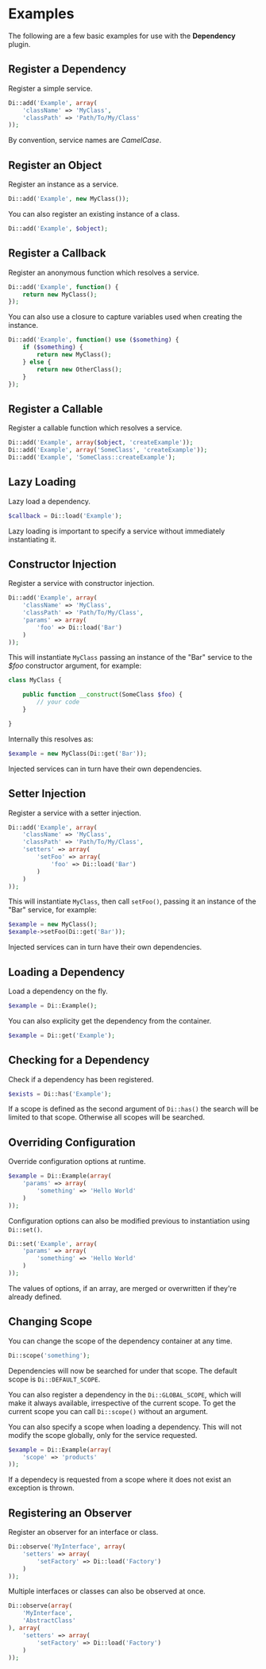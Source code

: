 Examples
========

The following are a few basic examples for use with the **Dependency** plugin.

Register a Dependency
---------------------

Register a simple service.

```php
Di::add('Example', array(
	'className' => 'MyClass',
	'classPath' => 'Path/To/My/Class'
));
```

By convention, service names are *CamelCase*.

Register an Object
------------------

Register an instance as a service.

```php
Di::add('Example', new MyClass());
```

You can also register an existing instance of a class.

```php
Di::add('Example', $object);
```

Register a Callback
-------------------

Register an anonymous function which resolves a service.

```php
Di::add('Example', function() {
	return new MyClass();
});
```

You can also use a closure to capture variables used when creating the instance.

```php
Di::add('Example', function() use ($something) {
	if ($something) {
		return new MyClass();
	} else {
		return new OtherClass();
	}
});
```

Register a Callable
-------------------

Register a callable function which resolves a service.

```php
Di::add('Example', array($object, 'createExample'));
Di::add('Example', array('SomeClass', 'createExample'));
Di::add('Example', 'SomeClass::createExample');
```

Lazy Loading
------------

Lazy load a dependency.

```php
$callback = Di::load('Example');
```

Lazy loading is important to specify a service without immediately instantiating it.

Constructor Injection
---------------------

Register a service with constructor injection.

```php
Di::add('Example', array(
	'className' => 'MyClass',
	'classPath' => 'Path/To/My/Class',
	'params' => array(
		'foo' => Di::load('Bar')
	)
));
```

This will instantiate ```MyClass``` passing an instance of the "Bar" service to the *$foo* constructor argument, for example:

```php
class MyClass {

	public function __construct(SomeClass $foo) {
		// your code
	}

}
```

Internally this resolves as:

```php
$example = new MyClass(Di::get('Bar'));
```

Injected services can in turn have their own dependencies.

Setter Injection
----------------

Register a service with a setter injection.

```php
Di::add('Example', array(
	'className' => 'MyClass',
	'classPath' => 'Path/To/My/Class',
	'setters' => array(
		'setFoo' => array(
			'foo' => Di::load('Bar')
		)
	)
));
```

This will instantiate ```MyClass```, then call ```setFoo()```, passing it an instance of the "Bar" service, for example:

```php
$example = new MyClass();
$example->setFoo(Di::get('Bar'));
```

Injected services can in turn have their own dependencies.

Loading a Dependency
--------------------

Load a dependency on the fly.

```php
$example = Di::Example();
```

You can also explicity get the dependency from the container.

```php
$example = Di::get('Example');
```

Checking for a Dependency
-------------------------

Check if a dependency has been registered.

```php
$exists = Di::has('Example');
```

If a scope is defined as the second argument of ```Di::has()``` the search will be limited to that scope. Otherwise all scopes will be searched.

Overriding Configuration
------------------------

Override configuration options at runtime.

```php
$example = Di::Example(array(
	'params' => array(
		'something' => 'Hello World'
	)
));
```

Configuration options can also be modified previous to instantiation using ```Di::set()```.

```php
Di::set('Example', array(
	'params' => array(
		'something' => 'Hello World'
	)
));
```

The values of options, if an array, are merged or overwritten if they're already defined.

Changing Scope
--------------

You can change the scope of the dependency container at any time.

```php
Di::scope('something');
```

Dependencies will now be searched for under that scope. The default scope is ```Di::DEFAULT_SCOPE```.

You can also register a dependency in the ```Di::GLOBAL_SCOPE```, which will make it always available, irrespective of the current scope. To get the current scope you can call ```Di::scope()``` without an argument.

You can also specify a scope when loading a dependency. This will not modify the scope globally, only for the service requested.

```php
$example = Di::Example(array(
	'scope' => 'products'
));
```

If a dependecy is requested from a scope where it does not exist an exception is thrown.

Registering an Observer
-----------------------

Register an observer for an interface or class.

```php
Di::observe('MyInterface', array(
	'setters' => array(
		'setFactory' => Di::load('Factory')
	)
));
```

Multiple interfaces or classes can also be observed at once.

```php
Di::observe(array(
	'MyInterface',
	'AbstractClass'
), array(
	'setters' => array(
		'setFactory' => Di::load('Factory')
	)
));
```

